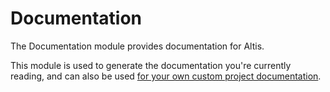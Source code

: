 # Documentation

The Documentation module provides documentation for Altis.

This module is used to generate the documentation you're currently reading, and can also be used [for your own custom project documentation](custom-documentation.md).
